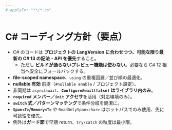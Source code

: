 ```yaml
---
# applyTo: "**/*.cs"
---
```


# C# コーディング方針（要点）

- C# のコードは **プロジェクトの LangVersion に合わせつつ、可能な限り最新の C# 13 の記法・API を優先**すること。
  - ただし **ビルドが通らないプレビュー機能は使わない**。必要なら C# 12 相当へ安全にフォールバックする。
- **file-scoped namespace**、`using` の重複回避／並び順の最適化。
- **nullable 有効** 前提（`#nullable enable` / プロジェクト設定）。
- 非同期は `async`/`await`、**`ConfigureAwait(false)` はライブラリ内のみ**。
- **`required` メンバー／`init` アクセサ**を活用（対応環境のみ）。
- **`switch` 式／パターンマッチング**で条件分岐を簡潔に。
- **`Span<T>`/`Memory<T>`** や `ReadOnlySpan<char>` はホットパスでのみ使用、先に可読性を優先。
- 例外は**ガード節**で早期 return、`try/catch` の粒度は最小限。
